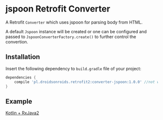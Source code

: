 jspoon Retrofit Converter
===============

A Retrofit `Converter` which uses jspoon for parsing body from HTML.

A default `Jspoon` instance will be created or one can be configured and passed to
`JspoonConverterFactory.create()` to further control the convertion.


Installation
--------
Insert the following dependency to `build.gradle` file of your project:
```gradle
dependencies {
    compile 'pl.droidsonroids.retrofit2:converter-jspoon:1.0.0' //not working yet TODO
}
```
Example
--------
[Kotlin + RxJava2](https://github.com/DroidsOnRoids/jspoon/tree/master/advanced-example)
